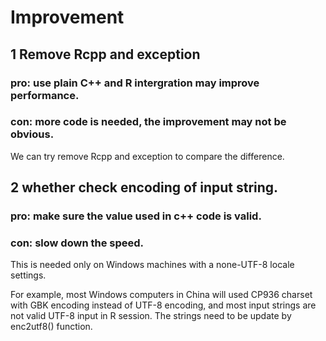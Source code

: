 # Improvement

## 1 Remove Rcpp and exception

### pro: use plain C++ and R intergration may improve performance.

### con: more code is needed, the improvement may not be obvious.

We can try remove Rcpp and exception to compare the difference.

## 2 whether check encoding of input string. 

### pro: make sure the value used in c++ code is valid. 

### con: slow down the speed. 

This is needed only on Windows machines with a none-UTF-8 locale settings. 

For example, most Windows computers in China will used CP936 charset with GBK encoding instead of UTF-8 encoding, and most input strings are not valid UTF-8 input in R session. The strings need to be update by enc2utf8() function.
